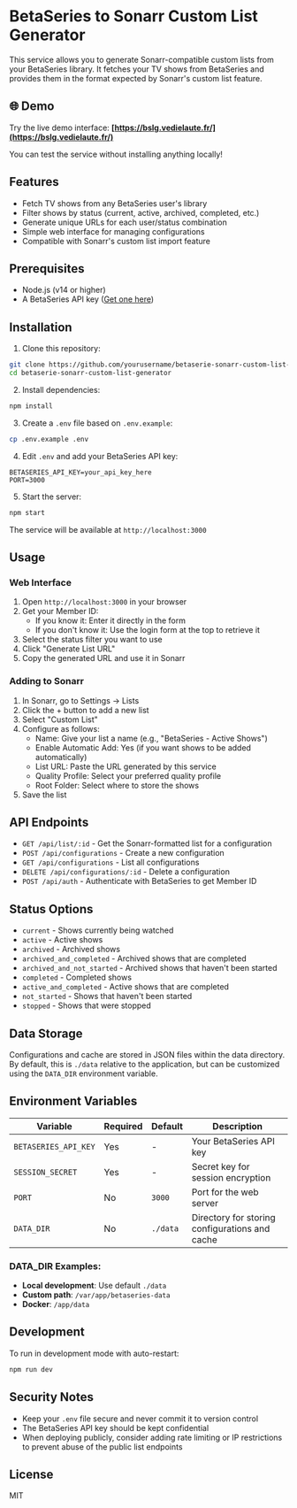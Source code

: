 # BetaSeries to Sonarr Custom List Generator

This service allows you to generate Sonarr-compatible custom lists from your BetaSeries library. It fetches your TV shows from BetaSeries and provides them in the format expected by Sonarr's custom list feature.

## 🌐 Demo

Try the live demo interface: **[https://bslg.vedielaute.fr/](https://bslg.vedielaute.fr/)**

You can test the service without installing anything locally!

## Features

- Fetch TV shows from any BetaSeries user's library
- Filter shows by status (current, active, archived, completed, etc.)
- Generate unique URLs for each user/status combination
- Simple web interface for managing configurations
- Compatible with Sonarr's custom list import feature

## Prerequisites

- Node.js (v14 or higher)
- A BetaSeries API key ([Get one here](https://www.betaseries.com/api/))

## Installation

1. Clone this repository:
```bash
git clone https://github.com/yourusername/betaserie-sonarr-custom-list-generator.git
cd betaserie-sonarr-custom-list-generator
```

2. Install dependencies:
```bash
npm install
```

3. Create a `.env` file based on `.env.example`:
```bash
cp .env.example .env
```

4. Edit `.env` and add your BetaSeries API key:
```
BETASERIES_API_KEY=your_api_key_here
PORT=3000
```

5. Start the server:
```bash
npm start
```

The service will be available at `http://localhost:3000`

## Usage

### Web Interface

1. Open `http://localhost:3000` in your browser
2. Get your Member ID:
   - If you know it: Enter it directly in the form
   - If you don't know it: Use the login form at the top to retrieve it
3. Select the status filter you want to use
4. Click "Generate List URL"
5. Copy the generated URL and use it in Sonarr

### Adding to Sonarr

1. In Sonarr, go to Settings → Lists
2. Click the + button to add a new list
3. Select "Custom List"
4. Configure as follows:
   - Name: Give your list a name (e.g., "BetaSeries - Active Shows")
   - Enable Automatic Add: Yes (if you want shows to be added automatically)
   - List URL: Paste the URL generated by this service
   - Quality Profile: Select your preferred quality profile
   - Root Folder: Select where to store the shows
5. Save the list

## API Endpoints

- `GET /api/list/:id` - Get the Sonarr-formatted list for a configuration
- `POST /api/configurations` - Create a new configuration
- `GET /api/configurations` - List all configurations
- `DELETE /api/configurations/:id` - Delete a configuration
- `POST /api/auth` - Authenticate with BetaSeries to get Member ID

## Status Options

- `current` - Shows currently being watched
- `active` - Active shows
- `archived` - Archived shows
- `archived_and_completed` - Archived shows that are completed
- `archived_and_not_started` - Archived shows that haven't been started
- `completed` - Completed shows
- `active_and_completed` - Active shows that are completed
- `not_started` - Shows that haven't been started
- `stopped` - Shows that were stopped

## Data Storage

Configurations and cache are stored in JSON files within the data directory. By default, this is `./data` relative to the application, but can be customized using the `DATA_DIR` environment variable.

## Environment Variables

| Variable | Required | Default | Description |
|----------|----------|---------|-------------|
| `BETASERIES_API_KEY` | Yes | - | Your BetaSeries API key |
| `SESSION_SECRET` | Yes | - | Secret key for session encryption |
| `PORT` | No | `3000` | Port for the web server |
| `DATA_DIR` | No | `./data` | Directory for storing configurations and cache |

### DATA_DIR Examples:
- **Local development**: Use default `./data`
- **Custom path**: `/var/app/betaseries-data`
- **Docker**: `/app/data`

## Development

To run in development mode with auto-restart:
```bash
npm run dev
```

## Security Notes

- Keep your `.env` file secure and never commit it to version control
- The BetaSeries API key should be kept confidential
- When deploying publicly, consider adding rate limiting or IP restrictions to prevent abuse of the public list endpoints


## License

MIT